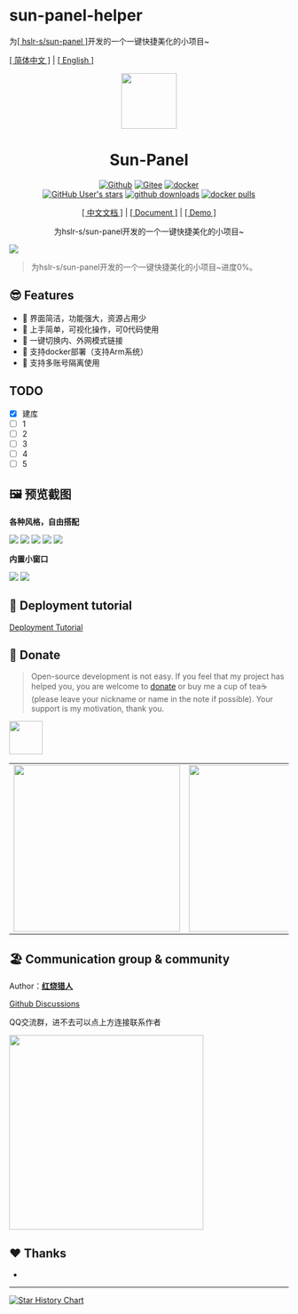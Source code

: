 # sun-panel-helper
为[[ hslr-s/sun-panel ]](https://github.com/hslr-s/sun-panel)开发的一个一键快捷美化的小项目~

[[ 简体中文 ]](https://sun-panel-doc.enianteam.com/zh_cn/introduce/project.html) |
[[ English ]](https://sun-panel-doc.enianteam.com/introduce/project.html)

<div align=center>

<img src="./doc/images/logo.png" width="100" height="100" />

# Sun-Panel

[![Github](https://img.shields.io/badge/Github-123456?logo=github&labelColor=242424)](https://github.com/madrays/sun-panel-helper)
[![Gitee](https://img.shields.io/badge/Gitee-123456?logo=gitee&labelColor=c71d23)](https://gitee.com/madrays/sun-panel-helper)
[![docker](https://img.shields.io/badge/docker-123456?logo=docker&logoColor=fff&labelColor=1c7aed)](https://hub.docker.com/r/madrays/sun-panel-helper) 
<br>
[![GitHub User's stars](https://img.shields.io/github/stars/hslr-s%2Fsun-panel?style=flat&logo=github)](https://github.com/madrays/sun-panel-helper)
[![github downloads](https://img.shields.io/github/downloads/hslr-s/sun-panel/total.svg?logo=github)](https://github.com/madrays/sun-panel-helper/releases)
[![docker pulls](https://img.shields.io/docker/pulls/hslr/sun-panel.svg?logo=docker)](https://hub.docker.com/r/madrays/sun-panel-helper)

[[ 中文文档 ]](https://sun-panel-doc.enianteam.com/zh_cn) |
[[ Document ]](https://sun-panel-doc.enianteam.com) |
[[ Demo ]](http://sunpaneldemo.enianteam.com) 

为hslr-s/sun-panel开发的一个一键快捷美化的小项目~

</div>


![](./doc/images/main-dark.png)



> 为hslr-s/sun-panel开发的一个一键快捷美化的小项目~进度0%。
 
## 😎 Features

- 🍉 界面简洁，功能强大，资源占用少
- 🍊 上手简单，可视化操作，可0代码使用
- 🍠 一键切换内、外网模式链接
- 🍵 支持docker部署（支持Arm系统）
- 🎪 支持多账号隔离使用

## TODO
- [x] 建库
- [ ] 1
- [ ] 2
- [ ] 3
- [ ] 4
- [ ] 5
## 🖼️ 预览截图

**各种风格，自由搭配**

![](./doc/images/icon-small-new.png)
![](./doc/images/transparent-info.png)
![](./doc/images/transparent-small.png)
![](./doc/images/solid-color-info.png)
![](./doc/images/full-color-small.jpg)

**内置小窗口**

![](./doc/images/window-ssh.png)
![](./doc/images/window-xunlei.png)



## 🐳 Deployment tutorial
[Deployment Tutorial](https://sun-panel-doc.enianteam.com/usage/quick_deploy.html)

## 🍵 Donate

> Open-source development is not easy. If you feel that my project has helped you, you are welcome to [donate](./doc/donate.md) or buy me a cup of tea☕ (please leave your nickname or name in the note if possible). Your support is my motivation, thank you.


<a href="https://www.paypal.me/hslrs">
<img height="60" src="./doc/images/donate/paypal.png" target="_blank"></img> 
</a>


|   |   |
| ------------ | ------------ |
| <img height="300" src="./doc/images/donate/weixin.png"/> |  <img height="300" src="./doc/images/donate/alipay.png" /> |

## 🏖️ Communication group & community

Author：**[红烧猎人](https://blog.enianteam.com/u/sun/content/11)**

[Github Discussions](https://github.com/hslr-s/sun-panel/discussions)

QQ交流群，进不去可以点上方连接联系作者

<img src="./doc/images/qq_group_qr2.png"  height="350" />

## ❤️ Thanks

- [](https://github.com/)



---

[![Star History Chart](https://api.star-history.com/svg?repos=madrays/sun-panel-helper&type=Date)](https://star-history.com/#madrays/sun-panel-helper&Date)
